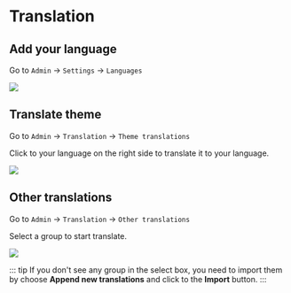 # Translation

## Add your language

Go to `Admin` -> `Settings` -> `Languages`

![](/images/translation-add-language.png)

## Translate theme

Go to `Admin` -> `Translation` -> `Theme translations`

Click to your language on the right side to translate it to your language.

![](/images/translation-translate-theme.png)

## Other translations

Go to `Admin` -> `Translation` -> `Other translations`

Select a group to start translate.

![](/images/translation-other-translations.png)

::: tip
If you don't see any group in the select box, you need to import them by choose **Append new translations** and click to the **Import** button.
:::
